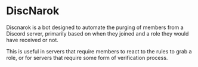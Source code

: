 # DiscNarok

Discnarok is a bot designed to automate the purging of members from a Discord server, primarily based on when they joined and a role they would have received or not.

This is useful in servers that require members to react to the rules to grab a role, or for servers that require some form of verification process.